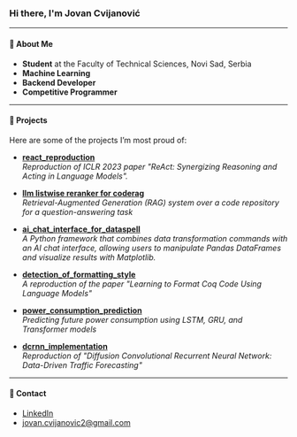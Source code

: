 ### Hi there, I'm Jovan Cvijanović

---

#### 🚀 About Me
-  **Student** at the Faculty of Technical Sciences, Novi Sad, Serbia
-  **Machine Learning**
-  **Backend Developer**
-  **Competitive Programmer**

---

#### 🚀 Projects
Here are some of the projects I’m most proud of:

- [**react_reproduction**](https://github.com/AStroCvijo/react_reproduction)<br>
*Reproduction of ICLR 2023 paper "ReAct: Synergizing Reasoning and Acting in Language Models".*  

- [**llm listwise reranker for coderag**](https://github.com/AStroCvijo/llm_listwise_reranker_for_coderag)  
  *Retrieval-Augmented Generation (RAG) system over a code repository for a question-answering task*  

- [**ai_chat_interface_for_dataspell**](https://github.com/AStroCvijo/ai_chat_interface_for_dataspell)  
  *A Python framework that combines data transformation commands with an AI chat interface, allowing users to manipulate Pandas DataFrames and visualize results with Matplotlib.*  

- [**detection_of_formatting_style**](https://github.com/AStroCvijo/detection_of_formatting_style)  
  *A reproduction of the paper "Learning to Format Coq Code Using Language Models"*

- [**power_consumption_prediction**](https://github.com/AStroCvijo/power_consumption_prediction)  
  *Predicting future power consumption using LSTM, GRU, and Transformer models*  

- [**dcrnn_implementation**](https://github.com/AStroCvijo/dcrnn_implementation)  
  *Reproduction of "Diffusion Convolutional Recurrent Neural Network: Data-Driven Traffic Forecasting"*  

---

#### 🚀 Contact
-  [LinkedIn](https://www.linkedin.com/in/jovan-cvijanović-328464111)
-  [jovan.cvijanovic2@gmail.com](mailto:jovan.cvijanovic2@gmail.com)
